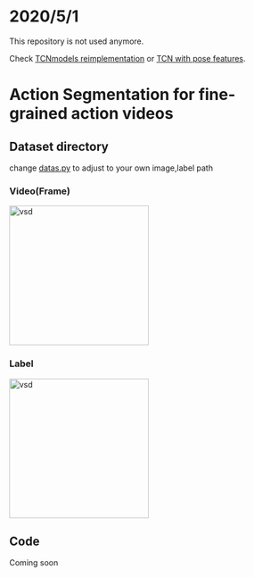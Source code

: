 # 2020/5/1

This repository is not used anymore.

Check [TCNmodels reimplementation](https://github.com/t-koba-96/TCNModels) or [TCN with pose features](https://github.com/t-koba-96/End-to-end-Action-Segmentation-with-pose).


# Action Segmentation for fine-grained action videos  

## Dataset directory  

change [datas.py](https://github.com/t-koba-96/action_segmentation/blob/master/datas.py) to adjust to your own image,label path

### Video(Frame)  

<img width="250" alt="vsd" src="https://user-images.githubusercontent.com/38309191/55212659-e4fb6080-5233-11e9-936f-2ea5d1a52be0.jpg">

### Label

<img width="250" alt="vsd" src="https://user-images.githubusercontent.com/38309191/55212658-e462ca00-5233-11e9-801b-44417d013b85.jpg">


## Code  
Coming soon

